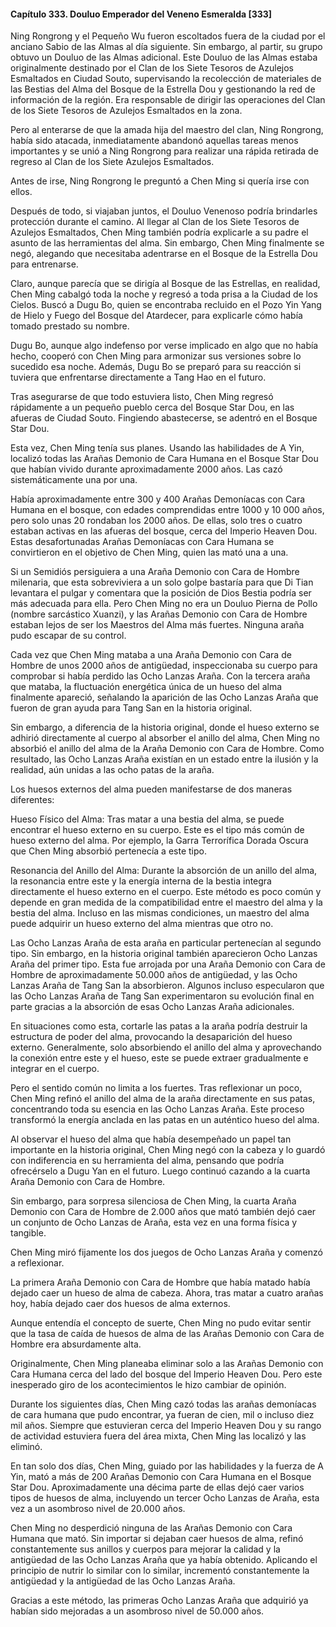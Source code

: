 
#### Capítulo 333. Douluo Emperador del Veneno Esmeralda [333]


Ning Rongrong y el Pequeño Wu fueron escoltados fuera de la ciudad por el anciano Sabio de las Almas al día siguiente. Sin embargo, al partir, su grupo obtuvo un Douluo de las Almas adicional. Este Douluo de las Almas estaba originalmente destinado por el Clan de los Siete Tesoros de Azulejos Esmaltados en Ciudad Souto, supervisando la recolección de materiales de las Bestias del Alma del Bosque de la Estrella Dou y gestionando la red de información de la región. Era responsable de dirigir las operaciones del Clan de los Siete Tesoros de Azulejos Esmaltados en la zona.

Pero al enterarse de que la amada hija del maestro del clan, Ning Rongrong, había sido atacada, inmediatamente abandonó aquellas tareas menos importantes y se unió a Ning Rongrong para realizar una rápida retirada de regreso al Clan de los Siete Azulejos Esmaltados.

Antes de irse, Ning Rongrong le preguntó a Chen Ming si quería irse con ellos.

Después de todo, si viajaban juntos, el Douluo Venenoso podría brindarles protección durante el camino. Al llegar al Clan de los Siete Tesoros de Azulejos Esmaltados, Chen Ming también podría explicarle a su padre el asunto de las herramientas del alma. Sin embargo, Chen Ming finalmente se negó, alegando que necesitaba adentrarse en el Bosque de la Estrella Dou para entrenarse.

Claro, aunque parecía que se dirigía al Bosque de las Estrellas, en realidad, Chen Ming cabalgó toda la noche y regresó a toda prisa a la Ciudad de los Cielos. Buscó a Dugu Bo, quien se encontraba recluido en el Pozo Yin Yang de Hielo y Fuego del Bosque del Atardecer, para explicarle cómo había tomado prestado su nombre.

Dugu Bo, aunque algo indefenso por verse implicado en algo que no había hecho, cooperó con Chen Ming para armonizar sus versiones sobre lo sucedido esa noche. Además, Dugu Bo se preparó para su reacción si tuviera que enfrentarse directamente a Tang Hao en el futuro.

Tras asegurarse de que todo estuviera listo, Chen Ming regresó rápidamente a un pequeño pueblo cerca del Bosque Star Dou, en las afueras de Ciudad Souto. Fingiendo abastecerse, se adentró en el Bosque Star Dou.

Esta vez, Chen Ming tenía sus planes. Usando las habilidades de A Yin, localizó todas las Arañas Demonio de Cara Humana en el Bosque Star Dou que habían vivido durante aproximadamente 2000 años. Las cazó sistemáticamente una por una.

Había aproximadamente entre 300 y 400 Arañas Demoníacas con Cara Humana en el bosque, con edades comprendidas entre 1000 y 10 000 años, pero solo unas 20 rondaban los 2000 años. De ellas, solo tres o cuatro estaban activas en las afueras del bosque, cerca del Imperio Heaven Dou. Estas desafortunadas Arañas Demoníacas con Cara Humana se convirtieron en el objetivo de Chen Ming, quien las mató una a una.

Si un Semidiós persiguiera a una Araña Demonio con Cara de Hombre milenaria, que esta sobreviviera a un solo golpe bastaría para que Di Tian levantara el pulgar y comentara que la posición de Dios Bestia podría ser más adecuada para ella. Pero Chen Ming no era un Douluo Pierna de Pollo (nombre sarcástico Xuanzi), y las Arañas Demonio con Cara de Hombre estaban lejos de ser los Maestros del Alma más fuertes. Ninguna araña pudo escapar de su control.

Cada vez que Chen Ming mataba a una Araña Demonio con Cara de Hombre de unos 2000 años de antigüedad, inspeccionaba su cuerpo para comprobar si había perdido las Ocho Lanzas Araña. Con la tercera araña que mataba, la fluctuación energética única de un hueso del alma finalmente apareció, señalando la aparición de las Ocho Lanzas Araña que fueron de gran ayuda para Tang San en la historia original.

Sin embargo, a diferencia de la historia original, donde el hueso externo se adhirió directamente al cuerpo al absorber el anillo del alma, Chen Ming no absorbió el anillo del alma de la Araña Demonio con Cara de Hombre. Como resultado, las Ocho Lanzas Araña existían en un estado entre la ilusión y la realidad, aún unidas a las ocho patas de la araña.

Los huesos externos del alma pueden manifestarse de dos maneras diferentes:

Hueso Físico del Alma: Tras matar a una bestia del alma, se puede encontrar el hueso externo en su cuerpo. Este es el tipo más común de hueso externo del alma. Por ejemplo, la Garra Terrorífica Dorada Oscura que Chen Ming absorbió pertenecía a este tipo.

Resonancia del Anillo del Alma: Durante la absorción de un anillo del alma, la resonancia entre este y la energía interna de la bestia integra directamente el hueso externo en el cuerpo. Este método es poco común y depende en gran medida de la compatibilidad entre el maestro del alma y la bestia del alma. Incluso en las mismas condiciones, un maestro del alma puede adquirir un hueso externo del alma mientras que otro no.

Las Ocho Lanzas Araña de esta araña en particular pertenecían al segundo tipo. Sin embargo, en la historia original también aparecieron Ocho Lanzas Araña del primer tipo. Esta fue arrojada por una Araña Demonio con Cara de Hombre de aproximadamente 50.000 años de antigüedad, y las Ocho Lanzas Araña de Tang San la absorbieron. Algunos incluso especularon que las Ocho Lanzas Araña de Tang San experimentaron su evolución final en parte gracias a la absorción de esas Ocho Lanzas Araña adicionales.

En situaciones como esta, cortarle las patas a la araña podría destruir la estructura de poder del alma, provocando la desaparición del hueso externo. Generalmente, solo absorbiendo el anillo del alma y aprovechando la conexión entre este y el hueso, este se puede extraer gradualmente e integrar en el cuerpo.

Pero el sentido común no limita a los fuertes. Tras reflexionar un poco, Chen Ming refinó el anillo del alma de la araña directamente en sus patas, concentrando toda su esencia en las Ocho Lanzas Araña. Este proceso transformó la energía anclada en las patas en un auténtico hueso del alma.

Al observar el hueso del alma que había desempeñado un papel tan importante en la historia original, Chen Ming negó con la cabeza y lo guardó con indiferencia en su herramienta del alma, pensando que podría ofrecérselo a Dugu Yan en el futuro. Luego continuó cazando a la cuarta Araña Demonio con Cara de Hombre.

Sin embargo, para sorpresa silenciosa de Chen Ming, la cuarta Araña Demonio con Cara de Hombre de 2.000 años que mató también dejó caer un conjunto de Ocho Lanzas de Araña, esta vez en una forma física y tangible.

Chen Ming miró fijamente los dos juegos de Ocho Lanzas Araña y comenzó a reflexionar.

La primera Araña Demonio con Cara de Hombre que había matado había dejado caer un hueso de alma de cabeza. Ahora, tras matar a cuatro arañas hoy, había dejado caer dos huesos de alma externos.

Aunque entendía el concepto de suerte, Chen Ming no pudo evitar sentir que la tasa de caída de huesos de alma de las Arañas Demonio con Cara de Hombre era absurdamente alta.

Originalmente, Chen Ming planeaba eliminar solo a las Arañas Demonio con Cara Humana cerca del lado del bosque del Imperio Heaven Dou. Pero este inesperado giro de los acontecimientos le hizo cambiar de opinión.

Durante los siguientes días, Chen Ming cazó todas las arañas demoníacas de cara humana que pudo encontrar, ya fueran de cien, mil o incluso diez mil años. Siempre que estuvieran cerca del Imperio Heaven Dou y su rango de actividad estuviera fuera del área mixta, Chen Ming las localizó y las eliminó.

En tan solo dos días, Chen Ming, guiado por las habilidades y la fuerza de A Yin, mató a más de 200 Arañas Demonio con Cara Humana en el Bosque Star Dou. Aproximadamente una décima parte de ellas dejó caer varios tipos de huesos de alma, incluyendo un tercer Ocho Lanzas de Araña, esta vez a un asombroso nivel de 20.000 años.

Chen Ming no desperdició ninguna de las Arañas Demonio con Cara Humana que mató. Sin importar si dejaban caer huesos de alma, refinó constantemente sus anillos y cuerpos para mejorar la calidad y la antigüedad de las Ocho Lanzas Araña que ya había obtenido. Aplicando el principio de nutrir lo similar con lo similar, incrementó constantemente la antigüedad y la antigüedad de las Ocho Lanzas Araña.

Gracias a este método, las primeras Ocho Lanzas Araña que adquirió ya habían sido mejoradas a un asombroso nivel de 50.000 años.